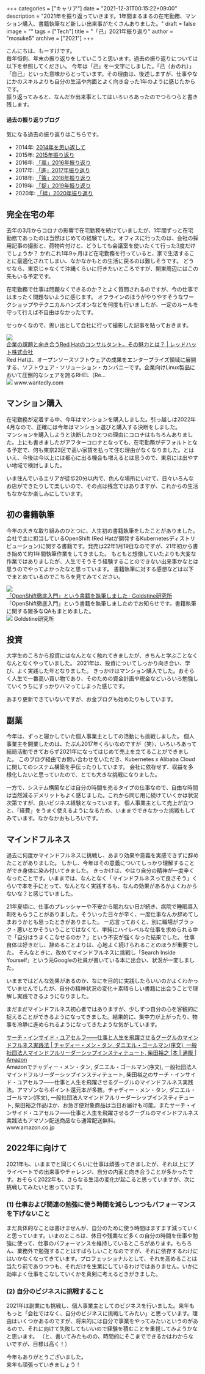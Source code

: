 +++
categories = ["キャリア"]
date = "2021-12-31T00:15:22+09:00"
description = "2021年を振り返っていきます。1年間まるまるの在宅勤務、マンション購入、書籍執筆など新しい出来事がたくさんありました。"
draft = false
image = ""
tags = ["Tech"]
title = "「己」2021年振り返り"
author = "mosuke5"
archive = ["2021"]
+++

こんにちは、もーすけです。  
毎年恒例、年末の振り返りをしていこうと思います。過去の振り返りについては以下を参照してください。
今年は「己」を一文字にしました。「己（おのれ）」「自己」といった意味からとっています。その理由は、後述しますが、仕事やなにかのスキルよりも自分の生活や内面とよく向き合った1年のように感じたからです。  
振り返ってみると、なんだか出来事としてはいろいろあったのでつらつらと書き残します。

#### 過去の振り返りブログ
気になる過去の振り返りはこちらです。

- 2014年: [2014年を思い返して](https://blog.mosuke.tech/entry/2015/01/01/161826/)
- 2015年: [2015年振り返り](https://blog.mosuke.tech/entry/2015/12/28/150042/)
- 2016年: [「嵐」2016年振り返り](https://blog.mosuke.tech/entry/2016/12/25/142744/)
- 2017年: [「進」2017年振り返り](https://blog.mosuke.tech/entry/2017/12/29/reflection/)
- 2018年: [「策」2018年振り返り](https://blog.mosuke.tech/entry/2018/12/31/reflection/)
- 2019年: [「捉」2019年振り返り](https://blog.mosuke.tech/entry/2019/12/31/reflection/)
- 2020年: [「絆」2020年振り返り](https://blog.mosuke.tech/entry/2020/12/31/reflection/)
<!--more-->

## 完全在宅の年
去年の3月からコロナの影響で在宅勤務を続けていましたが、1年間ずっと在宅勤務であったのは当然はじめての経験でした。オフィスに行ったのは、会社の採用記事の撮影と、荷物片付けと、どうしても会議室を使いたくて行った3度だけでしょうか？
かれこれ1年9ヶ月ほど在宅勤務を行っていると、家で生活することに最適化されてしまい、なかなかもとの生活に戻るのは難しそうです。
どうせなら、東京じゃなくて沖縄くらいに行きたいところですが、関東周辺にはこの先もいる予定です。

在宅勤務で仕事は問題なくできるのか？とよく質問されるのですが、今の仕事ではまったく問題ないように感じます。
オフラインのほうがやりやすそうなワークショップやテクニカルハンズオンなどを何度も行いましたが、一定のルールを守って行えば不自由はなかったです。

せっかくなので、思い出として会社に行って撮影した記事を貼っておきます。
<div class="belg-link row">
  <div class="belg-left col-md-2 d-none d-md-block">
    <a href="https://www.wantedly.com/companies/redhat/post_articles/349037" target="_blank">
      <img class="belg-site-image" src="https://d2v9k5u4v94ulw.cloudfront.net/small_light%28dw=1200,dh=630,da=s,ds=s,cw=1200,ch=630,cc=FFFFFF%29/assets/images/7604713/original/a18f0120-9b9a-464d-936c-f9f7084cbebd?1632445483" />
    </a>
  </div>
  <div class="belg-right col-md-10">
  <div class="belg-title">
      <a href="https://www.wantedly.com/companies/redhat/post_articles/349037" target="_blank">企業の課題と向き合うRed Hatのコンサルタント。その魅力とは？ | レッドハット株式会社</a>
    </div>
    <div class="belg-description">Red Hatは、オープンソースソフトウェアの成果をエンタープライズ領域に展開する、ソフトウェア・ソリューション・カンパニーです。企業向けLinux製品において圧倒的なシェアを誇るRHEL（Re...</div>
    <div class="belg-site">
      <img src="https://www.wantedly.com/android-touch-icon.png" class="belg-site-icon">
      <span class="belg-site-name">www.wantedly.com</span>
    </div>
  </div>
</div>

## マンション購入
在宅勤務が定着する中、今年はマンションを購入しました。引っ越しは2022年4月なので、正確には今年はマンション選びと購入する決断をしました。  
マンションを購入しようと決断したひとつの理由にコロナはもちろんありました。上にも書きましたがアフターコロナとなっても、在宅勤務がデフォルトとなる予定で、何も東京23区で高い家賃を払って住む理由がなくなりました。とはいえ、今後は今以上には都心に出る機会も増えるとは思うので、東京には出やすい地域で検討しました。

いま住んでいるエリアが徒歩20分以内で、色んな場所にいけて、日々いろんなお店ができたりして楽しいので、その点は残念ではありますが、これからの生活もなかなか楽しみにしています。

## 初の書籍執筆
今年の大きな取り組みのひとつに、人生初の書籍執筆をしたことがありました。会社で主に担当しているOpenShift (Red Hatが開発するKubernetesディストリビューション)に関する書籍です。発売は22年1月19日なのですが、21年初から書き始めて約1年間執筆作業をしてきました。
もともと想像していたよりも大変な作業ではありましたが、人生でそうそう経験することのできない出来事かなとは思うのでやってよかったなと思っています。
書籍執筆に対する感想などは以下でまとめているのでこちらを見てみてください。

<div class="belg-link row">
  <div class="belg-left col-md-2 d-none d-md-block">
    <a href="https://blog.mosuke.tech/entry/2021/12/20/openshift-tettei-nyumon/" target="_blank">
      <img class="belg-site-image" src="https://blog.mosuke.tech/image/logo.png" />
    </a>
  </div>
  <div class="belg-right col-md-10">
  <div class="belg-title">
      <a href="https://blog.mosuke.tech/entry/2021/12/20/openshift-tettei-nyumon/" target="_blank">「OpenShift徹底入門」という書籍を執筆しました · Goldstine研究所</a>
    </div>
    <div class="belg-description">「OpenShift徹底入門」という書籍を執筆しましたのでお知らせです。書籍執筆に関する雑多なQAもまとめました。</div>
    <div class="belg-site">
      <img src="https://blog.mosuke.tech/image/favicon.ico" class="belg-site-icon">
      <span class="belg-site-name">Goldstine研究所</span>
    </div>
  </div>
</div>

## 投資
大学生のころから投資にはなんとなく触れてきましたが、きちんと学ぶことなくなんとなくやっていました。
2021年は、投資についてしっかり向き合い、学び、よく実践した年となりました。
きっかけはマンション購入でした。おそらく人生で一番高い買い物であり、そのための資金計画や税金などいろいろ勉強していくうちにすっかりハマってしまった感じです。

あまり更新できていないですが、お金ブログも始めたりもしています。

## 副業
今年は、ずっと寝かしていた個人事業主としての活動にも挑戦しました。
個人事業主を開業したのは、たぶん2017年くらいなのですが（笑）、いろいろあって結局活動できておらず2021年になってはじめて売上を立てることができました。
このブログ経由でお問い合わせをいただき、Kubernetes x Alibaba Cloudに関してのシステム構築を手伝ったりしています。
会社に依存せず、収益を多様化したいと思っていたので、とても大きな挑戦になりました。

一方で、システム構築などは自分の時間を売るタイプの仕事なので、自由な時間は当然減るデメリットもよく感じました。これから同じ用に続けていくかは状況次第ですが、良いビジネス経験となっています。
個人事業主として売上が立つと、「経費」をうまく使えるようになるため、いままでできなかった挑戦もしてみています。なかなかおもしろいです。

## マインドフルネス
過去に何度かマインドフルネスに挑戦し、あまり効果や意義を実感できずに辞めたことがありました。
しかし、今年はその意義についてしっかり理解することができ身体に染み付いてきました。
きっかけは、やはり自分の精神が一度辛くなったことです。いままでは、なんとなく「マインドフルネスって良さそう」くらいで本を手にとって、なんとなく実践するも、なんの効果があるかよくわからないな？と感じていました。

21年夏頃に、仕事のプレッシャーや不安から眠れない日が続き、病院で睡眠導入剤をもらうことがありました。そういった日々が辛く、一度仕事なんか辞めてしまおうかとも思ったときがありました。
一応言っておくと、別に職場がブラック・悪いとかそういうことではなくて、単純にハイレベルな仕事を求められる中で「自分はうまくこなせるのか？」という不安が強くなった結果でした。
仕事自体は好きだし、辞めることよりは、心地よく続けられることのほうが重要でした。
そんなときに、改めてマインドフルネスに挑戦し「Search Inside Yourself」という元Googleの社員が書いている本に出会い、状況が一変しました。

いままではどんな効果があるのか、なにを目的に実践したらいいのかよくわかっていませんでしたが、自分の精神状況の変化＋素晴らしい書籍に出会うことで理解し実践できるようになりました。

まだまだマインドフルネス初心者ではありますが、少しずつ自分の心を客観的に捉えることができるようになってきました。結果的に、集中力が上がったり、物事を冷静に進められるようになってきたような気がしています。

<div class="belg-link row">
  <div class="belg-right col-md-12">
  <div class="belg-title">
      <a href="https://www.amazon.co.jp/%E3%82%B5%E3%83%BC%E3%83%81%E3%83%BB%E3%82%A4%E3%83%B3%E3%82%B5%E3%82%A4%E3%83%89%E3%83%BB%E3%83%A6%E3%82%A2%E3%82%BB%E3%83%AB%E3%83%95%E2%80%95%E2%80%95%E4%BB%95%E4%BA%8B%E3%81%A8%E4%BA%BA%E7%94%9F%E3%82%92%E9%A3%9B%E8%BA%8D%E3%81%95%E3%81%9B%E3%82%8B%E3%82%B0%E3%83%BC%E3%82%B0%E3%83%AB%E3%81%AE%E3%83%9E%E3%82%A4%E3%83%B3%E3%83%89%E3%83%95%E3%83%AB%E3%83%8D%E3%82%B9%E5%AE%9F%E8%B7%B5%E6%B3%95-%E3%83%81%E3%83%A3%E3%83%87%E3%82%A3%E3%83%BC%E3%83%BB%E3%83%A1%E3%83%B3%E3%83%BB%E3%82%BF%E3%83%B3/dp/4862762271?_encoding=UTF8&amp;qid=1640595773&amp;sr=8-1&amp;linkCode=sl1&amp;tag=mosuke5-22&amp;linkId=fb2a31c0a031e46a1d17953efb078c9c&amp;language=ja_JP&amp;ref_=as_li_ss_tl" target="_blank">サーチ・インサイド・ユアセルフ――仕事と人生を飛躍させるグーグルのマインドフルネス実践法 | チャディー・メン・タン, ダニエル・ゴールマン(序文), 一般社団法人マインドフルリーダーシップインスティテュート, 柴田裕之 |本 | 通販 | Amazon</a>
    </div>
    <div class="belg-description">Amazonでチャディー・メン・タン, ダニエル・ゴールマン(序文), 一般社団法人マインドフルリーダーシップインスティテュート, 柴田裕之のサーチ・インサイド・ユアセルフ――仕事と人生を飛躍させるグーグルのマインドフルネス実践法。アマゾンならポイント還元本が多数。チャディー・メン・タン, ダニエル・ゴールマン(序文), 一般社団法人マインドフルリーダーシップインスティテュート, 柴田裕之作品ほか、お急ぎ便対象商品は当日お届けも可能。またサーチ・インサイド・ユアセルフ――仕事と人生を飛躍させるグーグルのマインドフルネス実践法もアマゾン配送商品なら通常配送無料。</div>
    <div class="belg-site">
      <span class="belg-site-name">www.amazon.co.jp</span>
    </div>
  </div>
</div>

## 2022年に向けて
2021年も、いままでと同じくらいに仕事は頑張ってきましたが、それ以上にプライベートでの出来事やチャレンジ、自分の内面と向き合うことが多かったです。おそらく2022年も、さらなる生活の変化が起こると思っていますが、次に挑戦してみたいと思っています。

### (1) 仕事および関連の勉強に使う時間を減らしつつもパフォーマンスを下げないこと  
まだ具体的なことは書けませんが、自分のために使う時間はますます減っていくと思っています。いまのところは、休日や残業など多くの自分の時間を仕事や勉強に使って、仕事のパフォーマンスを維持しているところがあります。もちろん、業務外で勉強することはすばらしいことなのですが、それに依存するわけにはいかなくなってきています。プロフェッショナルとして、それを高めることは当たり前でありつつも、それだけを生業にしているわけではありません。いかに効率よく仕事をこなしていくかを真剣に考えるときがきました。

### (2) 自分のビジネスに挑戦すること  
2021年は副業にも挑戦し、個人事業主としてのビジネスを行いました。来年ももっと「会社ではなく、自分のビジネスに挑戦してみたい」と思っています。理由はいくつかあるのですが、将来的には自分で事業をやってみたいというのがあるので、それに向けて失敗してもいいので経験を積むことを重視してみようかなと思います。
（と、書いてみたものの、時間的にそこまでできるかはわからないですが、目標は高く！）

今年もありがとうございました。  
来年も頑張っていきましょう！
